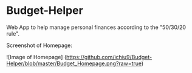 # Budget-Helper
Web App to help manage personal finances according to the "50/30/20 rule".

Screenshot of Homepage:

![Image of Homepage]
(https://github.com/ichiu9/Budget-Helper/blob/master/Budget_Homepage.png?raw=true)
